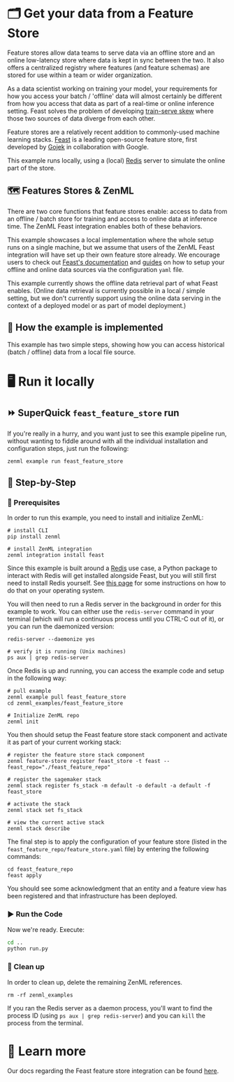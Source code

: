 # 🗂 Get your data from a Feature Store

Feature stores allow data teams to serve data via an offline store and an online low-latency store where data is kept in sync between the two. It also offers a centralized registry where features (and feature schemas) are stored for use within a team or wider organization.

As a data scientist working on training your model, your requirements for how you access your batch / 'offline' data will almost certainly be different from how you access that data as part of a real-time or online inference setting. Feast solves the problem of developing [train-serve skew](https://ploomber.io/blog/train-serve-skew/) where those two sources of data diverge from each other.

Feature stores are a relatively recent addition to commonly-used machine learning stacks. [Feast](https://feast.dev/) is a leading open-source feature store, first developed by [Gojek](https://www.gojek.com/en-id/) in collaboration with Google.

This example runs locally, using a (local) [Redis](https://redis.com/) server to simulate the online part of the store.

## 🗺 Features Stores & ZenML

There are two core functions that feature stores enable: access to data from an offline / batch store for training and access to online data at inference time. The ZenML Feast integration enables both of these behaviors.

This example showcases a local implementation where the whole setup runs on a single machine, but we assume that users of the ZenML Feast integration will have set up their own feature store already. We encourage users to check out [Feast's documentation](https://docs.feast.dev/) and [guides](https://docs.feast.dev/how-to-guides/) on how to setup your offline and online data sources via the configuration `yaml` file.

This example currently shows the offline data retrieval part of what Feast enables. (Online data retrieval is currently possible in a local / simple setting, but we don't currently support using the online data serving in the context of a deployed model or as part of model deployment.)

## 🧰 How the example is implemented

This example has two simple steps, showing how you can access historical (batch / offline) data from a local file source.

# 🖥 Run it locally

## ⏩ SuperQuick `feast_feature_store` run

If you're really in a hurry, and you want just to see this example pipeline run,
without wanting to fiddle around with all the individual installation and
configuration steps, just run the following:

```shell
zenml example run feast_feature_store
```

## 👣 Step-by-Step
### 📄 Prerequisites

In order to run this example, you need to install and initialize ZenML:

```shell
# install CLI
pip install zenml

# install ZenML integration
zenml integration install feast
```

Since this example is built around a [Redis](https://redis.com/) use case, a
Python package to interact with Redis will get installed alongside Feast, but
you will still first need to install Redis yourself. See
[this page](https://redis.com/blog/feast-with-redis-tutorial-for-machine-learning/)
for some instructions on how to do that on your operating system.

You will then need to run a Redis server in the background in order for this
example to work. You can either use the `redis-server` command in your terminal
(which will run a continuous process until you CTRL-C out of it), or you can run
the daemonized version:

```shell
redis-server --daemonize yes

# verify it is running (Unix machines)
ps aux | grep redis-server
```

Once Redis is up and running, you can access the example code and setup in the
following way:

```shell
# pull example
zenml example pull feast_feature_store
cd zenml_examples/feast_feature_store

# Initialize ZenML repo
zenml init
```

You then should setup the Feast feature store stack component and activate it as
part of your current working stack:

```shell
# register the feature store stack component
zenml feature-store register feast_store -t feast --feast_repo="./feast_feature_repo"

# register the sagemaker stack
zenml stack register fs_stack -m default -o default -a default -f feast_store

# activate the stack
zenml stack set fs_stack

# view the current active stack
zenml stack describe
```

The final step is to apply the configuration of your feature store (listed in
the `feast_feature_repo/feature_store.yaml` file) by entering the following
commands:

```shell
cd feast_feature_repo
feast apply
```

You should see some acknowledgment that an entity and a feature view has been
registered and that infrastructure has been deployed.

### ▶️ Run the Code

Now we're ready. Execute:

```bash
cd ..
python run.py
```

### 🧽 Clean up

In order to clean up, delete the remaining ZenML references.

```shell
rm -rf zenml_examples
```

If you ran the Redis server as a daemon process, you'll want to find the process ID (using `ps aux | grep redis-server`) and you can `kill` the process from the terminal.

# 📜 Learn more

Our docs regarding the Feast feature store integration can be found [here](https://docs.zenml.io/features/feature-store).